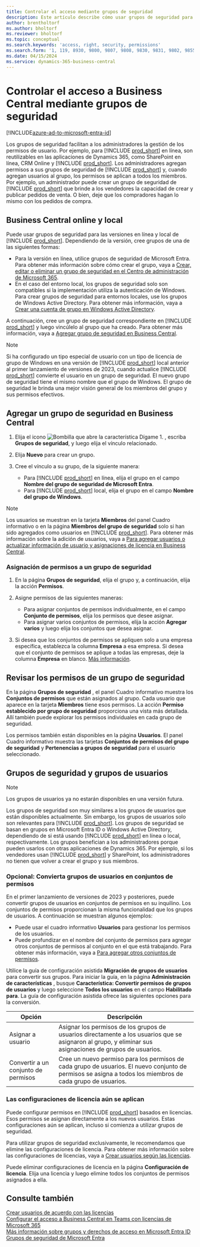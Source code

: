 ```yaml
---
title: Controlar el acceso mediante grupos de seguridad
description: Este artículo describe cómo usar grupos de seguridad para definir permisos de usuario.
author: brentholtorf
ms.author: bholtorf
ms.reviewer: bholtorf
ms.topic: conceptual
ms.search.keywords: 'access, right, security, permissions'
ms.search.form: '1, 119, 8930, 9800, 9807, 9808, 9830, 9831, 9802, 9855, 9862'
ms.date: 04/15/2024
ms.service: dynamics-365-business-central
---
```


# <a name="control-access-to-business-central-using-security-groups"></a>Controlar el acceso a Business Central mediante grupos de seguridad

[!INCLUDE[azure-ad-to-microsoft-entra-id](~/../shared-content/shared/azure-ad-to-microsoft-entra-id.md)]

Los grupos de seguridad facilitan a los administradores la gestión de los permisos de usuario. Por ejemplo, para [!INCLUDE [prod_short](includes/prod_short.md)] en línea, son reutilizables en las aplicaciones de Dynamics 365, como SharePoint en línea, CRM Online y [!INCLUDE [prod_short](includes/prod_short.md)]. Los administradores agregan permisos a sus grupos de seguridad de [!INCLUDE [prod_short](includes/prod_short.md)] y, cuando agregan usuarios al grupo, los permisos se aplican a todos los miembros. Por ejemplo, un administrador puede crear un grupo de seguridad de [!INCLUDE [prod_short](includes/prod_short.md)] que brinde a los vendedores la capacidad de crear y publicar pedidos de venta. O bien, deje que los compradores hagan lo mismo con los pedidos de compra.

## <a name="business-central-online-and-on-premises"></a>Business Central online y local

Puede usar grupos de seguridad para las versiones en línea y local de [!INCLUDE [prod_short](includes/prod_short.md)]. Dependiendo de la versión, cree grupos de una de las siguientes formas:

* Para la versión en línea, utilice grupos de seguridad de Microsoft Entra. Para obtener más información sobre cómo crear el grupo, vaya a [Crear, editar o eliminar un grupo de seguridad en el Centro de administración de Microsoft 365](/microsoft-365/admin/email/create-edit-or-delete-a-security-group).
* En el caso del entorno local, los grupos de seguridad solo son compatibles si la implementación utiliza la autenticación de Windows. Para crear grupos de seguridad para entornos locales, use los grupos de Windows Active Directory. Para obtener más información, vaya a [Crear una cuenta de grupo en Windows Active Directory](/windows/security/operating-system-security/network-security/windows-firewall/create-a-group-account-in-active-directory). 

A continuación, cree un grupo de seguridad correspondiente en [!INCLUDE [prod_short](includes/prod_short.md)] y luego vincúlelo al grupo que ha creado. Para obtener más información, vaya a [Agregar grupo de seguridad en Business Central](#add-a-security-group-in-business-central).

> [!NOTE]
> Si ha configurado un tipo especial de usuario con un tipo de licencia de grupo de Windows en una versión de [!INCLUDE [prod_short](includes/prod_short.md)] local anterior al primer lanzamiento de versiones de 2023, cuando actualice [!INCLUDE [prod_short](includes/prod_short.md)] convierte el usuario en un grupo de seguridad. El nuevo grupo de seguridad tiene el mismo nombre que el grupo de Windows. El grupo de seguridad le brinda una mejor visión general de los miembros del grupo y sus permisos efectivos.

## <a name="add-a-security-group-in-business-central"></a>Agregar un grupo de seguridad en Business Central

1. Elija el icono ![Bombilla que abre la característica Dígame 1.](media/ui-search/search_small.png "Dígame qué desea hacer") , escriba **Grupos de seguridad**, y luego elija el vínculo relacionado.
1. Elija **Nuevo** para crear un grupo.
1. Cree el vínculo a su grupo, de la siguiente manera:

    * Para [!INCLUDE [prod_short](includes/prod_short.md)] en línea, elija el grupo en el campo **Nombre del grupo de seguridad de Microsoft Entra**.
    * Para [!INCLUDE [prod_short](includes/prod_short.md)] local, elija el grupo en el campo **Nombre del grupo de Windows**.

> [!NOTE]
> Los usuarios se muestran en la tarjeta **Miembros** del panel Cuadro informativo o en la página **Miembros del grupo de seguridad** solo si han sido agregados como usuarios en [!INCLUDE [prod_short](includes/prod_short.md)]. Para obtener más información sobre la adición de usuarios, vaya a [Para agregar usuarios o actualizar información de usuario y asignaciones de licencia en Business Central](ui-how-users-permissions.md#adduser).  

### <a name="assign-permissions-to-a-security-group"></a>Asignación de permisos a un grupo de seguridad

1. En la página **Grupos de seguridad**, elija el grupo y, a continuación, elija la acción **Permisos**.
1. Asigne permisos de las siguientes maneras:

    * Para asignar conjuntos de permisos individualmente, en el campo **Conjunto de permisos**, elija los permisos que desee asignar.
    * Para asignar varios conjuntos de permisos, elija la acción **Agregar varios** y luego elija los conjuntos que desea asignar.
1. Si desea que los conjuntos de permisos se apliquen solo a una empresa específica, establezca la columna **Empresa** a esa empresa. Si desea que el conjunto de permisos se aplique a todas las empresas, deje la columna **Empresa** en blanco. [Más información](ui-define-granular-permissions.md#control-access-to-specific-companies).

## <a name="review-the-permissions-in-a-security-group"></a>Revisar los permisos de un grupo de seguridad

En la página **Grupos de seguridad** , el panel Cuadro informativo muestra los **Conjuntos de permisos** que están asignados al grupo. Cada usuario que aparece en la tarjeta **Miembros** tiene esos permisos. La acción **Permiso establecido por grupo de seguridad** proporciona una vista más detallada. Allí también puede explorar los permisos individuales en cada grupo de seguridad.

Los permisos también están disponibles en la página **Usuarios**. El panel Cuadro informativo muestra las tarjetas **Conjuntos de permisos del grupo de seguridad** y **Pertenencias a grupos de seguridad** para el usuario seleccionado.

## <a name="security-groups-and-user-groups"></a>Grupos de seguridad y grupos de usuarios

> [!NOTE]
> Los grupos de usuarios ya no estarán disponibles en una versión futura.

Los grupos de seguridad son muy similares a los grupos de usuarios que están disponibles actualmente. Sin embargo, los grupos de usuarios solo son relevantes para [!INCLUDE [prod_short](includes/prod_short.md)]. Los grupos de seguridad se basan en grupos en Microsoft Entra ID o Windows Active Directory, dependiendo de si está usando [!INCLUDE [prod_short](includes/prod_short.md)] en línea o local, respectivamente. Los grupos benefician a los administradores porque pueden usarlos con otras aplicaciones de Dynamics 365. Por ejemplo, si los vendedores usan [!INCLUDE [prod_short](includes/prod_short.md)] y SharePoint, los administradores no tienen que volver a crear el grupo y sus miembros.

### <a name="optional-convert-user-groups-to-permission-sets"></a>Opcional: Convierta grupos de usuarios en conjuntos de permisos

En el primer lanzamiento de versiones de 2023 y posteriores, puede convertir grupos de usuarios en conjuntos de permisos en su inquilino. Los conjuntos de permisos proporcionan la misma funcionalidad que los grupos de usuarios. A continuación se muestran algunos ejemplos:

* Puede usar el cuadro informativo **Usuarios** para gestionar los permisos de los usuarios.
* Puede profundizar en el nombre del conjunto de permisos para agregar otros conjuntos de permisos al conjunto en el que está trabajando. Para obtener más información, vaya a [Para agregar otros conjuntos de permisos](ui-define-granular-permissions.md#to-add-other-permission-sets).

Utilice la guía de configuración asistida **Migración de grupos de usuarios** para convertir sus grupos. Para iniciar la guía, en la página **Administración de características** , busque **Característica: Convertir permisos de grupos de usuarios** y luego seleccione **Todos los usuarios** en el campo **Habilitado para**. La guía de configuración asistida ofrece las siguientes opciones para la conversión.

|Opción  |Descripción  |
|---------|---------|
|Asignar a usuario     | Asignar los permisos de los grupos de usuarios directamente a los usuarios que se asignaron al grupo, y eliminar sus asignaciones de grupos de usuarios.        |
|Convertir a un conjunto de permisos     | Cree un nuevo permiso para los permisos de cada grupo de usuarios. El nuevo conjunto de permisos se asigna a todos los miembros de cada grupo de usuarios.          |

### <a name="license-configurations-still-apply"></a>Las configuraciones de licencia aún se aplican

Puede configurar permisos en [!INCLUDE [prod_short](includes/prod_short.md)] basados en licencias. Esos permisos se asignan directamente a los nuevos usuarios. Estas configuraciones aún se aplican, incluso si comienza a utilizar grupos de seguridad.

Para utilizar grupos de seguridad exclusivamente, le recomendamos que elimine las configuraciones de licencia. Para obtener más información sobre las configuraciones de licencias, vaya a [Crear usuarios según las licencias](ui-how-users-permissions.md).

Puede eliminar configuraciones de licencia en la página **Configuración de licencia**. Elija una licencia y luego elimine todos los conjuntos de permisos asignados a ella.

## <a name="see-also"></a>Consulte también

[Crear usuarios de acuerdo con las licencias](ui-how-users-permissions.md)  
[Configurar el acceso a Business Central en Teams con licencias de Microsoft 365](admin-access-with-m365-license-setup.md)  
[Más información sobre grupos y derechos de acceso en Microsoft Entra ID](/azure/active-directory/fundamentals/concept-learn-about-groups)  
[Grupos de seguridad de Microsoft Entra](/windows-server/identity/ad-ds/manage/understand-security-groups)  
